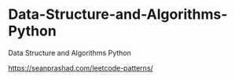 # Data-Structure-and-Algorithms-Python
Data Structure and Algorithms Python


https://seanprashad.com/leetcode-patterns/


